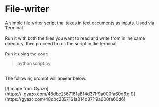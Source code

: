 # File-writer
A simple file writer script that takes in text documents as inputs. Used via Terminal. <br/>
<br/>
Run it with both the files you want to read and write from in the same directory, then proceed to run the script in the terminal.<br/>
<br/>
Run it using the code
<br/>
>python script.py
<br/>
The following prompt will appear below.
<br/>
<br/>
[![Image from Gyazo](https://i.gyazo.com/48dbc2367161a814d371f9a000fa60d6.gif)](https://gyazo.com/48dbc2367161a814d371f9a000fa60d6)
